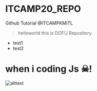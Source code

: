# ITCAMP20_REPO
 Github Tutorial @ITCAMPKMITL
 > helloworld this is DOFU Repository
 * test1
 * test2
# when i coding Js ☠!
![alttext](https://i.kym-cdn.com/photos/images/original/001/102/822/616.jpg)